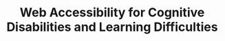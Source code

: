 ---
title: Web Accessibility for Cognitive Disabilities and Learning Difficulties
authors:
- ian-pouncey
intro: 'The number of people with cognitive disabilities using the Web is comparable to those with visual impairments using the Web, yet the factors involved in making sure a web site is accessible to those with cognitive disabilities are much less well understood. In this article well will redress the balance, giving you a gentle introduction to the area of web accessibility for cognitive disabilities.'
layout: article
---